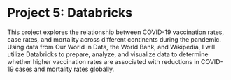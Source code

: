 # Project 5: Databricks

This project explores the relationship between COVID-19 vaccination rates, case rates, and mortality across different continents during the pandemic. Using data from Our World in Data, the World Bank, and Wikipedia, I will utilize Databricks to prepare, analyze, and visualize data to determine whether higher vaccination rates are associated with reductions in COVID-19 cases and mortality rates globally.
